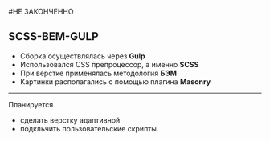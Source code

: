 #НЕ ЗАКОНЧЕННО
## SCSS-BEM-GULP
* Сборка осуществлялась через **Gulp**
* Использовался CSS препроцессор, а именно **SCSS**
* При верстке применялась методология **БЭМ**
* Картинки располагались с помощью плагина **Masonry**
--------
Планируется 
* сделать верстку адаптивной
* подкльчить пользовательские скрипты
